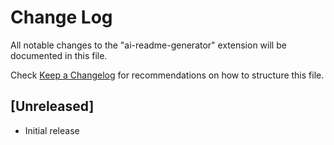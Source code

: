 # Change Log

All notable changes to the "ai-readme-generator" extension will be documented in this file.

Check [Keep a Changelog](http://keepachangelog.com/) for recommendations on how to structure this file.

## [Unreleased]

- Initial release